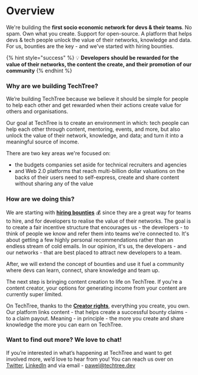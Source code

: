 # Overview

We're building the **first socio economic network for devs & their teams**. No spam. Own what you create. Support for open-source. A platform that helps devs & tech people unlock the value of their networks, knowledge and data. For us, bounties are the key - and we've started with hiring bounties.

{% hint style="success" %}
💡 **Developers should be rewarded for the value of their networks, the content the create, and their promotion of our community**
{% endhint %}

### Why are we building TechTree?

We’re building TechTree because we believe it should be simple for people to help each other and get rewarded when their actions create value for others and organisations.

Our goal at TechTree is to create an environment in which: tech people can help each other through content, mentoring, events, and more, but also unlock the value of their network, knowledge, and data; and turn it into a meaningful source of income.

There are two key areas we're focused on:

* the budgets companies set aside for technical recruiters and agencies
* and Web 2.0 platforms that reach multi-billion dollar valuations on the backs of their users need to self-express, create and share content without sharing any of the value

### How are we doing this?

We are starting with [**hiring bounties**](how-it-works/how-bounties-work/hiring-bounties/) 💰 since they are a great way for teams to hire, and for developers to realise the value of their networks. The goal is to create a fair incentive structure that encourages us - the developers - to think of people we know and refer them into teams we're connected to. It's about getting a few highly personal recommendations rather than an endless stream of cold emails. In our opinion, it's us, the developers - and our networks - that are best placed to attract new developers to a team.

After, we will extend the concept of bounties and use it fuel a community where devs can learn, connect, share knowledge and team up.

The next step is bringing content creation to life on TechTree. If you're a content creator, your options for generating income from your content are currently super limited.

On TechTree, thanks to the [**Creator rights**](how-it-works/how-bounties-work/hiring-bounties/roles-within-the-hiring-bounties/creator-rights.md), everything you create, you own. Our platform links content - that helps create a successful bounty claims - to a claim payout. Meaning - in principle - the more you create and share knowledge the more you can earn on TechTree.



### Want to find out more? We love to chat!

If you’re interested in what’s happening at TechTree and want to get involved more, we’d love to hear from you! You can reach us over on [Twitter](https://twitter.com/TechTree\_dev), [LinkedIn](https://www.linkedin.com/company/techtreedev) and via email - [pawel@techtree.dev](https://app.gitbook.com/u/kshYdooD3ZXhZl3VnRMkIe3RcOG2)
